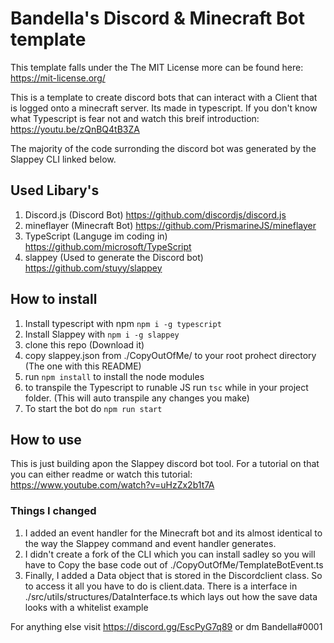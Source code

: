 # Bandella's Discord & Minecraft Bot template

This template falls under the The MIT License more can be found here: https://mit-license.org/

This is a template to create discord bots that can interact with a Client that is logged onto a minecraft server.
Its made in typescript. If you don't know what Typescript is fear not and watch this breif introduction: https://youtu.be/zQnBQ4tB3ZA

The majority of the code surronding the discord bot was generated by the Slappey CLI linked below.

## Used Libary's

1. Discord.js (Discord Bot) https://github.com/discordjs/discord.js
2. mineflayer (Minecraft Bot) https://github.com/PrismarineJS/mineflayer
3. TypeScript (Languge im coding in) https://github.com/microsoft/TypeScript
4. slappey (Used to generate the Discord bot) https://github.com/stuyy/slappey

## How to install

1. Install typescript with npm `npm i -g typescript `
2. Install Slappey with `npm i -g slappey`
3. clone this repo (Download it)
4. copy slappey.json from ./CopyOutOfMe/ to your root prohect directory (The one with this README)
5. run `npm install` to install the node modules
6. to transpile the Typescript to runable JS run `tsc` while in your project folder. (This will auto transpile any changes you make)
7. To start the bot do `npm run start`

## How to use

This is just building apon the Slappey discord bot tool.
For a tutorial on that you can either readme or watch this tutorial: https://www.youtube.com/watch?v=uHzZx2b1t7A

### Things I changed

1. I added an event handler for the Minecraft bot and its almost identical to the way the Slappey command and event handler generates.
2. I didn't create a fork of the CLI which you can install sadley so you will have to Copy the base code out of ./CopyOutOfMe/TemplateBotEvent.ts
3. Finally, I added a Data object that is stored in the Discordclient class. So to access it all you have to do is client.data. 
    There is a interface in ./src/utils/structures/DataInterface.ts which lays out how the save data looks with a whitelist example

For anything else visit https://discord.gg/EscPyG7q89 or dm Bandella#0001
